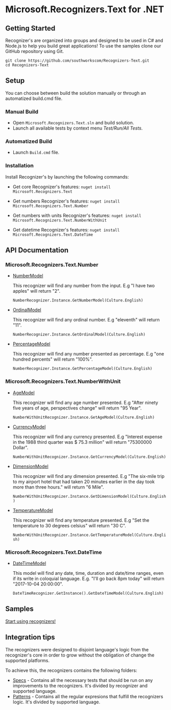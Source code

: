 # Microsoft.Recognizers.Text for .NET

## Getting Started

Recognizer's are organized into groups and designed to be used in C# and Node.js to help you build great applications! To use the samples clone our GitHub repository using Git.

    git clone https://github.com/southworkscom/Recognizers-Text.git
    cd Recognizers-Text

## Setup

You can choose between build the solution manually or through an automatized build.cmd file.

### Manual Build
* Open `Microsoft.Recognizers.Text.sln` and build solution.
* Launch all available tests by context menu _Test/Run/All Tests_.

### Automatized Build
* Launch `Build.cmd` file.

### Installation

Install Recognizer's by launching the following commands:

* Get core Recognizer's features:
`nuget install Microsoft.Recognizers.Text`

* Get numbers Recognizer's features:
`nuget install Microsoft.Recognizers.Text.Number`

* Get numbers with units Recognizer's features:
`nuget install Microsoft.Recognizers.Text.NumberWithUnit`

* Get datetime Recognizer's features:
`nuget install Microsoft.Recognizers.Text.DateTime`

## API Documentation

### Microsoft.Recognizers.Text.Number

* [NumberModel](/Microsoft.Recognizers.Text.Number/Models/NumberModel.cs)

    This recognizer will find any number from the input. E.g "I have two apples" will return "2".

    `NumberRecognizer.Instance.GetNumberModel(Culture.English)`

* [OrdinalModel](/Microsoft.Recognizers.Text.Number/Models/OrdinalModel.cs)

    This recognizer will find any ordinal number. E.g "eleventh" will return "11".

    `NumberRecognizer.Instance.GetOrdinalModel(Culture.English)`

* [PercentageModel](/Microsoft.Recognizers.Text.Number/Models/PercentModel.cs)

    This recognizer will find any number presented as percentage. E.g "one hundred percents" will return "100%".

    `NumberRecognizer.Instance.GetPercentageModel(Culture.English)`

### Microsoft.Recognizers.Text.NumberWithUnit

* [AgeModel](/Microsoft.Recognizers.Text.NumberWithUnit/Models/AgeModel.cs)

    This recognizer will find any age number presented. E.g "After ninety five years of age, perspectives change" will return "95 Year".

    `NumberWithUnitRecognizer.Instance.GetAgeModel(Culture.English)`

* [CurrencyModel](/Microsoft.Recognizers.Text.NumberWithUnit/Models/CurrencyModel.cs)

    This recognizer will find any currency presented. E.g "Interest expense in the 1988 third quarter was $ 75.3 million" will return "75300000 Dollar".

    `NumberWithUnitRecognizer.Instance.GetCurrencyModel(Culture.English)`

* [DimensionModel](/Microsoft.Recognizers.Text.NumberWithUnit/Models/DimensionModel.cs)

    This recognizer will find any dimension presented. E.g "The six-mile trip to my airport hotel that had taken 20 minutes earlier in the day took more than three hours." will return "6 Mile".

    `NumberWithUnitRecognizer.Instance.GetDimensionModel(Culture.English)`

* [TemperatureModel](/Microsoft.Recognizers.Text.NumberWithUnit/Models/TemperatureModel.cs)

    This recognizer will find any temperature presented. E.g "Set the temperature to 30 degrees celsius" will return "30 C".

    `NumberWithUnitRecognizer.Instance.GetTemperatureModel(Culture.English)`

### Microsoft.Recognizers.Text.DateTime

* [DateTimeModel](/Microsoft.Recognizers.Text.DateTime/Models/DateTimeModel.cs)

    This model will find any date, time, duration and date/time ranges, even if its write in coloquial language. E.g. "I'll go back 8pm today" will return "2017-10-04 20:00:00".

    `DateTimeRecognizer.GetInstance().GetDateTimeModel(Culture.English)`

## Samples

[Start using recognizers!](/Samples)

## Integration tips

The recognizers were designed to disjoint language's logic from the recognizer's core in order to grow without the obligation of change the supported platforms.

To achieve this, the recognizers contains the following folders:

* [Specs](..\Specs) - Contains all the necessary tests that should be run on any improvements to the recognizers. It's divided by recognizer and supported language.
* [Patterns](..\Patterns)  - Contains all the regular expresions that fulfill the recognizers logic. It's divided by supported language.